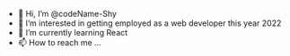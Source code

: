 - 👋 Hi, I’m @codeName-Shy
- 👀 I’m interested in getting employed as a web developer this year 2022
- 🌱 I’m currently learning React
- 📫 How to reach me ...


